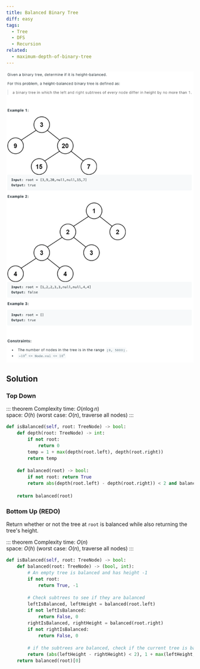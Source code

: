 ```yaml
---
title: Balanced Binary Tree
diff: easy
tags:
  - Tree
  - DFS
  - Recursion
related:
  - maximum-depth-of-binary-tree
---
```


<img class="medium-zoom" src="/algo/balanced-binary-tree.png" alt="https://leetcode.com/problems/balanced-binary-tree">

## Solution

### Top Down

::: theorem Complexity
time: $O(n \log n)$  
space: $O(h)$ (worst case: $O(n)$, traverse all nodes)
:::

```py
def isBalanced(self, root: TreeNode) -> bool:
    def depth(root: TreeNode) -> int:
        if not root:
            return 0
        temp = 1 + max(depth(root.left), depth(root.right))
        return temp

    def balanced(root) -> bool:
        if not root: return True
        return abs(depth(root.left) - depth(root.right)) < 2 and balanced(root.left) and balanced(root.right)

    return balanced(root)
```

### Bottom Up (REDO)

Return whether or not the tree at `root` is balanced while also returning the tree's height.

::: theorem Complexity
time: $O(n)$  
space: $O(h)$ (worst case: $O(n)$, traverse all nodes)
:::

```py
def isBalanced(self, root: TreeNode) -> bool:
    def balanced(root: TreeNode) -> (bool, int):
        # An empty tree is balanced and has height -1
        if not root:
            return True, -1

        # Check subtrees to see if they are balanced
        leftIsBalanced, leftHeight = balanced(root.left)
        if not leftIsBalanced:
            return False, 0
        rightIsBalanced, rightHeight = balanced(root.right)
        if not rightIsBalanced:
            return False, 0

        # if the subtrees are balanced, check if the current tree is balanced using their height
        return (abs(leftHeight - rightHeight) < 2), 1 + max(leftHeight, rightHeight)
    return balanced(root)[0]
```
